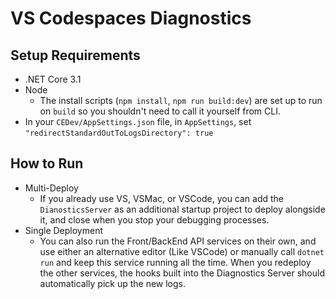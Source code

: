 # VS Codespaces Diagnostics

## Setup Requirements

- .NET Core 3.1
- Node
  - The install scripts (`npm install`, `npm run build:dev`) are set up to run on `build` so you shouldn't need to call it yourself from CLI.
- In your `CEDev/AppSettings.json` file, in `AppSettings`, set `"redirectStandardOutToLogsDirectory": true` 

## How to Run

- Multi-Deploy
  - If you already use VS, VSMac, or VSCode, you can add the `DianosticsServer` as an additional startup project to deploy alongside it, and close when you stop your debugging processes.
- Single Deployment
  - You can also run the Front/BackEnd API services on their own, and use either an alternative editor (Like VSCode) or manually call `dotnet run` and keep this service running all the time. When you redeploy the other services, the hooks built into the Diagnostics Server should automatically pick up the new logs.




